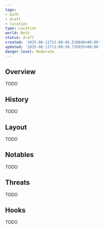 ```yaml
---
tags:
- both
- draft
- location
type: Location
world: Both
status: draft
created: '2025-08-11T13:08:46.510690+00:00'
updated: '2025-08-11T13:08:50.735935+00:00'
danger_level: Moderate
---
```



## Overview

TODO
## History

TODO
## Layout

TODO
## Notables

TODO
## Threats

TODO
## Hooks

TODO
